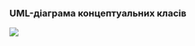 ### UML-діаграма концептуальних класів
![]([2-SoftwareDesign/2.1-UMLConceptClasses/UML-ConceptClasses.jpg](https://github.com/oleksandrblazhko/nai205-svetashov/blob/laboratory-work-8/2-SoftwareDesign/2.1-UMLConceptClasses/UML-ConceptClasses.jpg))
